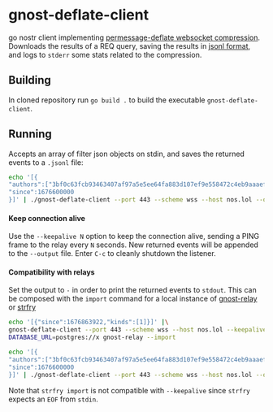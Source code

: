 # gnost-deflate-client
go nostr client implementing [permessage-deflate websocket compression](https://www.rfc-editor.org/rfc/rfc7692#section-7). Downloads the results of a REQ query, saving the results in [jsonl format](https://jsonlines.org/), and logs to `stderr` some stats related to the compression.

## Building
In cloned repository run `go build .` to build the executable `gnost-deflate-client`.

## Running
Accepts an array of filter json objects on stdin, and saves the returned events to a `.jsonl` file:
``` zsh
echo '[{
"authors":["3bf0c63fcb93463407af97a5e5ee64fa883d107ef9e558472c4eb9aaaefa459d"],
"since":1676600000
}]' | ./gnost-deflate-client --port 443 --scheme wss --host nos.lol --output events.jsonl
```

#### Keep connection alive
Use the `--keepalive N` option to keep the connection alive, sending a PING frame to the relay every `N` seconds. New returned events will be appended to the `--output` file. Enter `C-c` to cleanly shutdown the listener.

#### Compatibility with relays
Set the output to `-` in order to print the returned events to `stdout`. This can be composed with the `import` command for a local instance of [gnost-relay](https://github.com/barkyq/gnost-relay) or [strfry](https://github.com/hoytech/strfry)
```zsh
echo '[{"since":1676863922,"kinds":[1]}]' |\
gnost-deflate-client --port 443 --scheme wss --host nos.lol --keepalive 30 --output - |\
DATABASE_URL=postgres://x gnost-relay --import
```
```zsh
echo '[{
"authors":["3bf0c63fcb93463407af97a5e5ee64fa883d107ef9e558472c4eb9aaaefa459d"],
"since":1676600000
}]' | ./gnost-deflate-client --port 443 --scheme wss --host nos.lol --output - | strfry import
```
Note that `strfry import` is not compatible with `--keepalive` since `strfry` expects an `EOF` from `stdin`.
